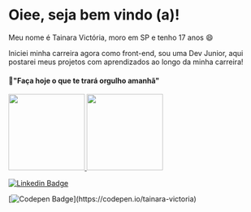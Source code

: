 # Oiee, seja bem vindo (a)!
Meu nome é Tainara Victória, moro em SP e tenho 17 anos 😄

Iniciei minha carreira agora como front-end, sou uma Dev Junior, aqui postarei meus projetos com aprendizados ao longo da minha carreira!

#### 💭"Faça hoje o que te trará orgulho amanhã"



   <a href="https://github.com/taiivictoria">
  <img height="150em" src="https://github-readme-stats.vercel.app/api?username=taiivictoria&show_icons=true&theme=dracula&include_all_commits=true&count_private=true"/>
  <img height="150em" src="https://github-readme-stats.vercel.app/api/top-langs/?username=taiivictoria&layout=compact&langs_count=7&theme=dracula"/>
</div>



 [![Linkedin Badge](https://img.shields.io/badge/-LinkedIn-violet?style=flat-square&logo=Linkedin&logoColor=white&link=https://www.linkedin.com/in/tainara-santos-58a3201bb/)](https://www.linkedin.com/in/tainara-santos-58a3201bb/)

 [![Codepen Badge](https://img.shields.io/badge/-Codepen-blue?style=flat-square&logo=Codepen&logoColor=white&link=[https://codepen.io/tainara-victoria](https://codepen.io/tainara-victoria))](https://codepen.io/tainara-victoria)
